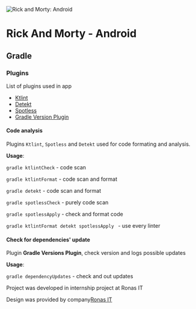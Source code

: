 ![Rick and Morty: Android](sources/image_header_readme.png)

# Rick And Morty - Android

## Gradle

### Plugins

List of plugins used in app

- [Ktlint](https://github.com/pinterest/ktlint)
- [Detekt](https://github.com/arturbosch/detekt#with-gradle)
- [Spotless](https://github.com/diffplug/spotless)
- [Gradle Version Plugin](https://github.com/ben-manes/gradle-versions-plugin)

#### Code analysis

Plugins `Ktlint`, `Spotless` and `Detekt` used for code formating and analysis.

**Usage**:

`gradle ktlintCheck` - code scan

`gradle ktlintFormat` - code scan and format 

`gradle detekt` - code scan and format

`gradle spotlessCheck` - purely code scan

`gradle spotlessApply` - check and format code 

`gradle ktlintFormat detekt spotlessApply ` - use every linter

#### Check for dependencies' update

Plugin **Gradle Versions Plugin**, check version and logs possible updates

**Usage**:

`gradle dependencyUpdates` - check and out updates

Project was developed in internship project at Ronas IT

Design was provided by company[Ronas IT](https://www.ronasit.com)
